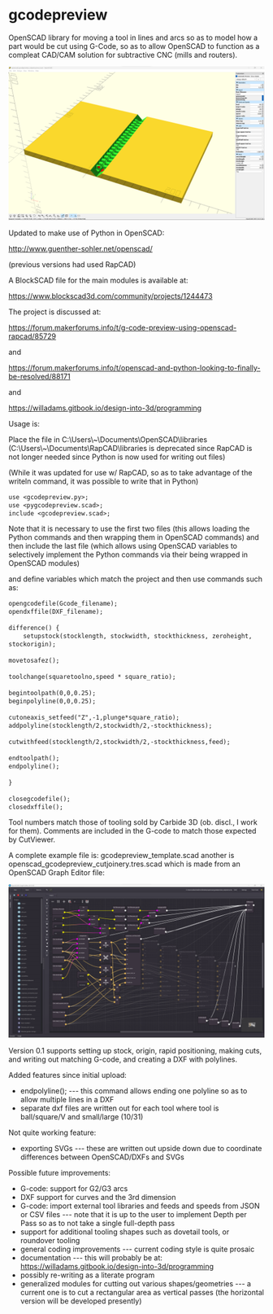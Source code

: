 # gcodepreview
OpenSCAD library for moving a tool in lines and arcs so as to model how a part would be cut using G-Code, so as to allow OpenSCAD to function as a compleat CAD/CAM solution for subtractive CNC (mills and routers).

![OpenSCAD Cut Joinery Module](https://raw.githubusercontent.com/WillAdams/gcodepreview/main/openscad_cutjoinery.png?raw=true)

Updated to make use of Python in OpenSCAD:

http://www.guenther-sohler.net/openscad/

(previous versions had used RapCAD)

A BlockSCAD file for the main modules is available at:

https://www.blockscad3d.com/community/projects/1244473

The project is discussed at:

https://forum.makerforums.info/t/g-code-preview-using-openscad-rapcad/85729 

and

https://forum.makerforums.info/t/openscad-and-python-looking-to-finally-be-resolved/88171

and

https://willadams.gitbook.io/design-into-3d/programming

Usage is:

Place the file in C:\Users\\\~\Documents\OpenSCAD\libraries (C:\Users\\\~\Documents\RapCAD\libraries is deprecated since RapCAD is not longer needed since Python is now used for writing out files)

(While it was updated for use w/ RapCAD, so as to take advantage of the writeln command, it was possible to write that in Python)

    use <gcodepreview.py>;
    use <pygcodepreview.scad>;
    include <gcodepreview.scad>;

Note that it is necessary to use the first two files (this allows loading the Python commands and then wrapping them in OpenSCAD commands) and then include the last file (which allows using OpenSCAD variables to selectively implement the Python commands via their being wrapped in OpenSCAD modules)

and define variables which match the project and then use commands such as:

    opengcodefile(Gcode_filename);
    opendxffile(DXF_filename);
    
    difference() {
        setupstock(stocklength, stockwidth, stockthickness, zeroheight, stockorigin);
    
    movetosafez();
    
    toolchange(squaretoolno,speed * square_ratio);
    
    begintoolpath(0,0,0.25);
    beginpolyline(0,0,0.25);

    cutoneaxis_setfeed("Z",-1,plunge*square_ratio);
    addpolyline(stocklength/2,stockwidth/2,-stockthickness);
    
    cutwithfeed(stocklength/2,stockwidth/2,-stockthickness,feed);
    
    endtoolpath();
    endpolyline();
    
    }
    
    closegcodefile();
    closedxffile();

Tool numbers match those of tooling sold by Carbide 3D (ob. discl., I work for them). Comments are included in the G-code to match those expected by CutViewer.

A complete example file is: gcodepreview_template.scad another is openscad_gcodepreview_cutjoinery.tres.scad which is made from an OpenSCAD Graph Editor file:

![OpenSCAD Graph Editor Cut Joinery File](https://raw.githubusercontent.com/WillAdams/gcodepreview/main/OSGE_cutjoinery.png?raw=true)

Version 0.1 supports setting up stock, origin, rapid positioning, making cuts, and writing out matching G-code, and creating a DXF with polylines.

Added features since initial upload:

 - endpolyline(); --- this command allows ending one polyline so as to allow multiple lines in a DXF
 - separate dxf files are written out for each tool where tool is ball/square/V and small/large (10/31)

Not quite working feature:

 - exporting SVGs --- these are written out upside down due to coordinate differences between OpenSCAD/DXFs and SVGs

Possible future improvements:

 - G-code: support for G2/G3 arcs
 - DXF support for curves and the 3rd dimension
 - G-code: import external tool libraries and feeds and speeds from JSON or CSV files --- note that it is up to the user to implement Depth per Pass so as to not take a single full-depth pass
 - support for additional tooling shapes such as dovetail tools, or roundover tooling
 - general coding improvements --- current coding style is quite prosaic
 - documentation --- this will probably be at: https://willadams.gitbook.io/design-into-3d/programming
 - possibly re-writing as a literate program
 - generalized modules for cutting out various shapes/geometries --- a current one is to cut a rectangular area as vertical passes (the horizontal version will be developed presently)
